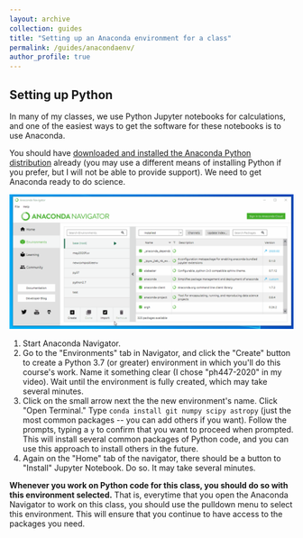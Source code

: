 ```yaml
---
layout: archive
collection: guides
title: "Setting up an Anaconda environment for a class"
permalink: /guides/anacondaenv/
author_profile: true
---
```

## Setting up Python

In many of my classes, we use Python Jupyter notebooks for calculations, and one of the easiest ways to get the software for these notebooks is to use Anaconda.

You should have [downloaded and installed the Anaconda Python distribution](https://docs.anaconda.com/anaconda/install/) already (you may use a different means of installing Python if you prefer, but I will not be able to provide support). We need to get Anaconda ready to do science.

![An animation of creating a conda environment](/images/createcondaenv.gif)

1. Start Anaconda Navigator.
2. Go to the "Environments" tab in Navigator, and click the "Create" button to create a Python 3.7 (or greater) environment in which you'll do this course's work. Name it something clear (I chose "ph447-2020" in my video). Wait until the environment is fully created, which may take several minutes.
3. Click on the small arrow next the the new environment's name. Click "Open Terminal." Type ``conda install git numpy scipy astropy`` (just the most common packages -- you can add others if you want). Follow the prompts, typing a ``y`` to confirm that you want to proceed when prompted. This will install several common packages of Python code, and you can use this approach to install others in the future.
4. Again on the "Home" tab of the navigator, there should be a button to "Install" Jupyter Notebook. Do so. It may take several minutes.

**Whenever you work on Python code for this class, you should do so with this environment selected.** That is, everytime that you open the Anaconda Navigator to work on this class, you should use the pulldown menu to select this environment. This will ensure that you continue to have access to the packages you need.
